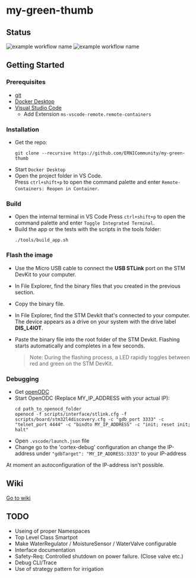 # my-green-thumb

## Status
![example workflow name](https://github.com/ERNICommunity/my-green-thumb/workflows/build-app_arm-gcc/badge.svg)
![example workflow name](https://github.com/ERNICommunity/my-green-thumb/workflows/buildNtest-core_linux-gcc/badge.svg)

## Getting Started

### Prerequisites

- [git](https://git-scm.com/downloads)
- [Docker Desktop](https://www.docker.com/get-started)
- [Visual Studio Code](https://code.visualstudio.com/)
  - Add Extension `ms-vscode-remote.remote-containers`

### Installation

- Get the repo:
  ```ssh
  git clone --recursive https://github.com/ERNICommunity/my-green-thumb
  ```
- Start `Docker Desktop`
- Open the project folder in VS Code.  
  Press `ctrl+shift+p` to open the command palette and enter `Remote-Containers: Reopen in Container`.

### Build

- Open the internal terminal in VS Code
  Press `ctrl+shift+p` to open the command palette and enter `Toggle Integrated Terminal`.
- Build the app or the tests with the scripts in the tools folder:
  ```ssh
  ./tools/build_app.sh
  ```

### Flash the image

- Use the Micro USB cable to connect the **USB STLink** port on the STM DevKit to your computer.
- In File Explorer, find the binary files that you created in the previous section.
- Copy the binary file.
- In File Explorer, find the STM Devkit that's connected to your computer. The device appears as a drive on your system with the drive label **DIS_L4IOT**.
- Paste the binary file into the root folder of the STM Devkit. Flashing starts automatically and completes in a few seconds.

    > Note: During the flashing process, a LED rapidly toggles between red and green on the STM DevKit.

### Debugging

- Get [openODC](http://openocd.org/getting-openocd/)
- Start OpenODC (Replace MY_IP_ADDRESS with your actual IP): 
  ```
  cd path_to_openocd_folder
  openocd -f scripts/interface/stlink.cfg -f scripts/board/stm32l4discovery.cfg -c "gdb_port 3333" -c "telnet_port 4444" -c "bindto MY_IP_ADDRESS" -c "init; reset init; halt"
  ```
- Open `.vscode/launch.json` file
- Change go to the 'cortex-debug' configuration an change the IP-address under `"gdbTarget": "MY_IP_ADDRESS:3333"` to your IP-address

At moment an autoconfiguration of the IP-address isn't possible.

## Wiki

[Go to wiki](https://github.com/ERNICommunity/my-green-thumb/wiki/Software-Requirements-Specification)

## TODO

- Useing of proper Namespaces
- Top Level Class Smartpot
- Make WaterRegulator / MoistureSensor / WaterValve configurable
- Interface documentation
- Safety-Req: Controlled shutdown on power failure. (Close valve etc.)
- Debug CLI/Trace
- Use of strategy pattern for irrigation